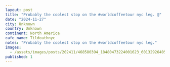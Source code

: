 ```yaml
---
layout: post
title: "Probably the coolest stop on the #worldcoffeetour nyc leg. @"
date: "2024-11-27"
city: Unknown
country: Unknown
continent: North America
cafe_name: Tildeathnyc
notes: "Probably the coolest stop on the #worldcoffeetour nyc leg."
images: 
  - /assets/images/posts/202411/468580394_18480473224001623_6013292640576413718_n_18051286579956801.jpg
published: 1
---
```

